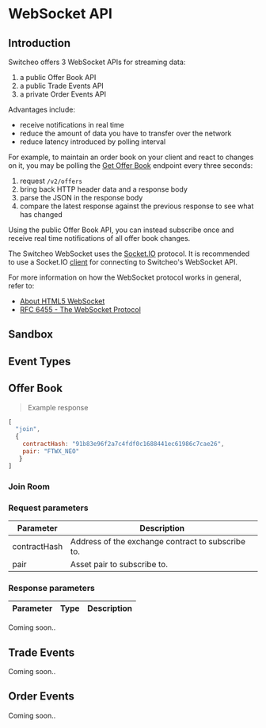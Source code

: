 # WebSocket API

## Introduction

Switcheo offers 3 WebSocket APIs for streaming data:

1. a public Offer Book API
2. a public Trade Events API
3. a private Order Events API

Advantages include:

- receive notifications in real time
- reduce the amount of data you have to transfer over the network
- reduce latency introduced by polling interval

For example, to maintain an order book on your client and react to changes on it, you may be polling the [Get Offer Book](#get-offer-book) endpoint every three seconds:

1. request `/v2/offers`
2. bring back HTTP header data and a response body
3. parse the JSON in the response body
4. compare the latest response against the previous response to see what has changed

Using the public Offer Book API, you can instead subscribe once and receive real time notifications of all
offer book changes.

The Switcheo WebSocket uses the [Socket.IO](https://socket.io/) protocol. It is recommended to use a Socket.IO [client](https://github.com/socketio/socket.io#features) for connecting to Switcheo's WebSocket API.

For more information on how the WebSocket protocol works in general, refer to:
- [About HTML5 WebSocket](https://websocket.org/aboutwebsocket.html)
- [RFC 6455 - The WebSocket Protocol](https://tools.ietf.org/html/rfc6455)

## Sandbox

## Event Types

## Offer Book

> Example response

```js
[
  "join",
  {
    contractHash: "91b83e96f2a7c4fdf0c1688441ec61986c7cae26",
    pair: "FTWX_NEO"
   }
]
```

### Join Room

### Request parameters

Parameter                 | Description
------------------------- | ----------
contractHash              | Address of the exchange contract to subscribe to.
pair                      | Asset pair to subscribe to.

### Response parameters

Parameter          | Type       | Description
-------------------| ---------- | ----------
Coming soon..

## Trade Events

Coming soon..

## Order Events

Coming soon..

